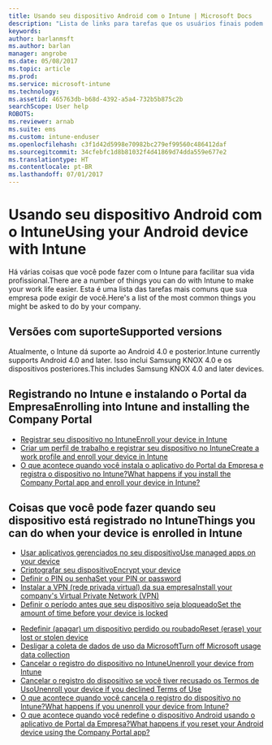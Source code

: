 ```yaml
---
title: Usando seu dispositivo Android com o Intune | Microsoft Docs
description: "Lista de links para tarefas que os usuários finais podem realizar em seu dispositivo móvel Android quando o dispositivo é registrado no Intune"
keywords: 
author: barlanmsft
ms.author: barlan
manager: angrobe
ms.date: 05/08/2017
ms.topic: article
ms.prod: 
ms.service: microsoft-intune
ms.technology: 
ms.assetid: 465763db-b68d-4392-a5a4-732b5b875c2b
searchScope: User help
ROBOTS: 
ms.reviewer: arnab
ms.suite: ems
ms.custom: intune-enduser
ms.openlocfilehash: c3f1d42d5998e70982bc279ef99560c486412daf
ms.sourcegitcommit: 34cfebfc1d8b81032f4d41869d74dda559e677e2
ms.translationtype: HT
ms.contentlocale: pt-BR
ms.lasthandoff: 07/01/2017
---
```

# <span data-ttu-id="4f099-103">Usando seu dispositivo Android com o Intune</span><span class="sxs-lookup"><span data-stu-id="4f099-103">Using your Android device with Intune</span></span>
<a id="using-your-android-device-with-intune" class="xliff"></a>

<span data-ttu-id="4f099-104">Há várias coisas que você pode fazer com o Intune para facilitar sua vida profissional.</span><span class="sxs-lookup"><span data-stu-id="4f099-104">There are a number of things you can do with Intune to make your work life easier.</span></span> <span data-ttu-id="4f099-105">Esta é uma lista das tarefas mais comuns que sua empresa pode exigir de você.</span><span class="sxs-lookup"><span data-stu-id="4f099-105">Here's a list of the most common things you might be asked to do by your company.</span></span>

## <span data-ttu-id="4f099-106">Versões com suporte</span><span class="sxs-lookup"><span data-stu-id="4f099-106">Supported versions</span></span>
<a id="supported-versions" class="xliff"></a>

<span data-ttu-id="4f099-107">Atualmente, o Intune dá suporte ao Android 4.0 e posterior.</span><span class="sxs-lookup"><span data-stu-id="4f099-107">Intune currently supports Android 4.0 and later.</span></span> <span data-ttu-id="4f099-108">Isso inclui Samsung KNOX 4.0 e os dispositivos posteriores.</span><span class="sxs-lookup"><span data-stu-id="4f099-108">This includes Samsung KNOX 4.0 and later devices.</span></span>

## <span data-ttu-id="4f099-109">Registrando no Intune e instalando o Portal da Empresa</span><span class="sxs-lookup"><span data-stu-id="4f099-109">Enrolling into Intune and installing the Company Portal</span></span>
<a id="enrolling-into-intune-and-installing-the-company-portal" class="xliff"></a>

- [<span data-ttu-id="4f099-110">Registrar seu dispositivo no Intune</span><span class="sxs-lookup"><span data-stu-id="4f099-110">Enroll your device in Intune</span></span>](enroll-your-device-in-Intune-android.md)
- [<span data-ttu-id="4f099-111">Criar um perfil de trabalho e registrar seu dispositivo no Intune</span><span class="sxs-lookup"><span data-stu-id="4f099-111">Create a work profile and enroll your device in Intune</span></span>](create-a-work-profile-and-enroll-your-device-in-intune-android.md)
- [<span data-ttu-id="4f099-112">O que acontece quando você instala o aplicativo do Portal da Empresa e registra o dispositivo no Intune?</span><span class="sxs-lookup"><span data-stu-id="4f099-112">What happens if you install the Company Portal app and enroll your device in Intune?</span></span>](what-happens-if-you-install-the-company-portal-app-and-enroll-your-device-in-intune-android.md)

## <span data-ttu-id="4f099-113">Coisas que você pode fazer quando seu dispositivo está registrado no Intune</span><span class="sxs-lookup"><span data-stu-id="4f099-113">Things you can do when your device is enrolled in Intune</span></span>
<a id="things-you-can-do-when-your-device-is-enrolled-in-intune" class="xliff"></a>

- [<span data-ttu-id="4f099-114">Usar aplicativos gerenciados no seu dispositivo</span><span class="sxs-lookup"><span data-stu-id="4f099-114">Use managed apps on your device</span></span>](use-managed-apps-on-your-device-android.md)
- [<span data-ttu-id="4f099-115">Criptografar seu dispositivo</span><span class="sxs-lookup"><span data-stu-id="4f099-115">Encrypt your device</span></span>](encrypt-your-device-android.md)
- [<span data-ttu-id="4f099-116">Definir o PIN ou senha</span><span class="sxs-lookup"><span data-stu-id="4f099-116">Set your PIN or password</span></span>](set-your-pin-or-password-android.md)
- [<span data-ttu-id="4f099-117">Instalar a VPN (rede privada virtual) da sua empresa</span><span class="sxs-lookup"><span data-stu-id="4f099-117">Install your company's Virtual Private Network (VPN)</span></span>](install-your-companys-virtual-private-network-VPN-android.md)
- [<span data-ttu-id="4f099-118">Definir o período antes que seu dispositivo seja bloqueado</span><span class="sxs-lookup"><span data-stu-id="4f099-118">Set the amount of time before your device is locked</span></span>](set-the-amount-of-time-before-your-device-is-locked-android.md)
<!--- [Reset (erase) your lost or stolen device](reset-erase-your-lost-or-stolen-device-android.md)-->
- [<span data-ttu-id="4f099-119">Redefinir (apagar) um dispositivo perdido ou roubado</span><span class="sxs-lookup"><span data-stu-id="4f099-119">Reset (erase) your lost or stolen device</span></span>](reset-erase-your-device-cpwebsite.md)
- [<span data-ttu-id="4f099-120">Desligar a coleta de dados de uso da Microsoft</span><span class="sxs-lookup"><span data-stu-id="4f099-120">Turn off Microsoft usage data collection</span></span>](turn-off-microsoft-usage-data-collection-android.md)
- [<span data-ttu-id="4f099-121">Cancelar o registro do dispositivo no Intune</span><span class="sxs-lookup"><span data-stu-id="4f099-121">Unenroll your device from Intune</span></span>](unenroll-your-device-from-intune-android.md)
- [<span data-ttu-id="4f099-122">Cancelar o registro do dispositivo se você tiver recusado os Termos de Uso</span><span class="sxs-lookup"><span data-stu-id="4f099-122">Unenroll your device if you declined Terms of Use</span></span>](unenroll-your-device-from-intune-if-you-declined-terms-of-use-android.md)
- [<span data-ttu-id="4f099-123">O que acontece quando você cancela o registro do dispositivo no Intune?</span><span class="sxs-lookup"><span data-stu-id="4f099-123">What happens if you unenroll your device from Intune?</span></span>](what-happens-if-you-unenroll-your-device-from-intune-android.md)
- [<span data-ttu-id="4f099-124">O que acontece quando você redefine o dispositivo Android usando o aplicativo de Portal da Empresa?</span><span class="sxs-lookup"><span data-stu-id="4f099-124">What happens if you reset your Android device using the Company Portal app?</span></span>](what-happens-if-you-reset-your-device-using-the-company-portal-android.md)
<!--- - [What is the Rights Management sharing app?](what-is-the-rms-sharing-app-android.md) --->
